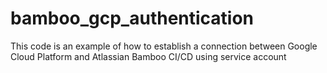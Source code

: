 # bamboo_gcp_authentication
This code is an example of how to establish a connection between Google Cloud Platform and Atlassian Bamboo CI/CD using service account
